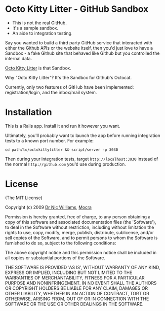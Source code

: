 # Octo Kitty Litter - GitHub Sandbox

* This is not the real GitHub. 
* It's a sample sandbox.
* An aide to integration testing.

Say you wanted to build a third party GitHub service that interacted
with either the Github APIs or the website itself, then you'd just
love to have a Sandbox - a fake Github site that behaved like Github
but you controlled the internal data.

[Octo Kitty Litter](http://github.com/drnic/octokittylitter) is that Sandbox.

Why "Octo Kitty Litter"? It's the Sandbox for Github's Octocat.

Currently, only two features of GitHub have been implemented: registration/login, and the
inbox/mail system.

# Installation

This is a Rails app. Install it and run it however you want.

Ultimately, you'll probably want to launch the app before running integration tests
to a known port number. For example:

    cd path/to/octokittylitter && script/server -p 3030

Then during your integration tests, target `http://localhost:3030` instead of the normal `http://github.com`
you'd use during production.

# License

(The MIT License)

Copyright (c) 2009 [Dr Nic Williams](http://drnicwilliams.com/), [Mocra](http://mocra.com/)

Permission is hereby granted, free of charge, to any person obtaining
a copy of this software and associated documentation files (the
'Software'), to deal in the Software without restriction, including
without limitation the rights to use, copy, modify, merge, publish,
distribute, sublicense, and/or sell copies of the Software, and to
permit persons to whom the Software is furnished to do so, subject to
the following conditions:

The above copyright notice and this permission notice shall be
included in all copies or substantial portions of the Software.

THE SOFTWARE IS PROVIDED 'AS IS', WITHOUT WARRANTY OF ANY KIND,
EXPRESS OR IMPLIED, INCLUDING BUT NOT LIMITED TO THE WARRANTIES OF
MERCHANTABILITY, FITNESS FOR A PARTICULAR PURPOSE AND NONINFRINGEMENT.
IN NO EVENT SHALL THE AUTHORS OR COPYRIGHT HOLDERS BE LIABLE FOR ANY
CLAIM, DAMAGES OR OTHER LIABILITY, WHETHER IN AN ACTION OF CONTRACT,
TORT OR OTHERWISE, ARISING FROM, OUT OF OR IN CONNECTION WITH THE
SOFTWARE OR THE USE OR OTHER DEALINGS IN THE SOFTWARE.
